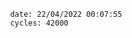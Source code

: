 

                date: 22/04/2022 00:07:55
                cycles: 42000

                         